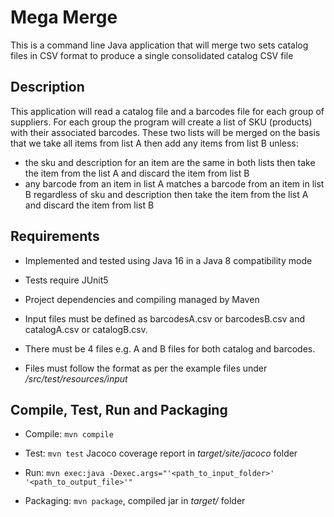 # Mega Merge

This is a command line Java application that will merge two sets catalog files in CSV format to produce a single consolidated catalog CSV file 

## Description

This application will read a catalog file and a barcodes file for each group of
suppliers. For each group the program will create a list of SKU (products) with their associated barcodes. These two lists will be merged on the basis that we take all items from list A then add any items from list B unless:
- the sku and description for an item are the same in both lists then take the item from the list A and discard the item from list B
- any barcode from an item in list A matches a barcode from an item in list B regardless of sku and description then take the item from the list A and discard the item from list B


## Requirements

- Implemented and tested using Java 16 in a Java 8 compatibility mode

- Tests require JUnit5

- Project dependencies and compiling managed by Maven

- Input files must be defined as barcodesA.csv or barcodesB.csv and catalogA.csv or catalogB.csv.

- There must be 4 files e.g. A and B files for both catalog and barcodes.

- Files must follow the format as per the example files under */src/test/resources/input*

## Compile, Test, Run and Packaging

- Compile: `mvn compile`

- Test: `mvn test` Jacoco coverage report in *target/site/jacoco* folder

- Run: `mvn exec:java -Dexec.args="'<path_to_input_folder>' '<path_to_output_file>'"`

- Packaging: `mvn package`, compiled jar in *target/* folder